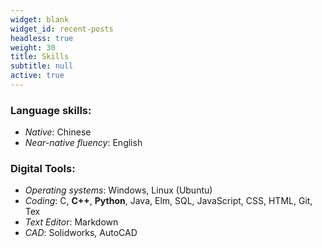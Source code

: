 ```yaml
---
widget: blank
widget_id: recent-posts
headless: true
weight: 30
title: Skills
subtitle: null
active: true
---
```



### Language skills:

* *Native*: Chinese
* *Near-native fluency*: English

### Digital Tools:

* *Operating systems*: Windows, Linux (Ubuntu)
* *Coding*: C, **C++**, **Python**, Java, Elm, SQL, JavaScript, CSS, HTML, Git, Tex
* *Text Edito*r: Markdown
* *CAD*: Solidworks, AutoCAD

